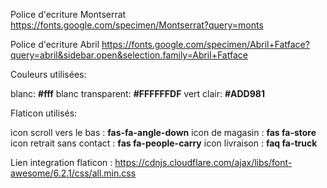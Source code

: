 Police d'ecriture Montserrat
https://fonts.google.com/specimen/Montserrat?query=monts

Police d'ecriture Abril
https://fonts.google.com/specimen/Abril+Fatface?query=abril&sidebar.open&selection.family=Abril+Fatface

Couleurs utilisées:

blanc: **#fff**
blanc transparent: **#FFFFFFDF**
vert clair: **#ADD981**

Flaticon utilisés:

icon scroll vers le bas : **fas-fa-angle-down**
icon de magasin : **fas fa-store**
icon retrait sans contact : **fas fa-people-carry**
icon livraison : **faq fa-truck**

Lien integration flaticon : 
https://cdnjs.cloudflare.com/ajax/libs/font-awesome/6.2.1/css/all.min.css



